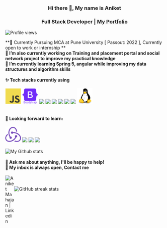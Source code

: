 
<h3 align="center"> Hi there 👋, My name is Aniket</h3>
<h3 align="center">Full Stack Developer | <a target="_blank" href="https://aniketmahajan007.github.io/aniketmahajan.github.io/"><b>My Portfolio</b> </a></h3>

![Profile views](https://gpvc.arturio.dev/aniketmahajan007)

**🔭 Currently Pursuing MCA at Pune University [ Passout: 2022 ], Currently open to work or internship **<br>
**🔭 I’m also currently working on Training and placement portal and social network project to improve my practical knowledge**<br>
**🌱 I’m currently learning Spring 5, angular while improving my data structures and algorithm skills**
<br>
<br>
**✨ Tech stacks currently using** <br>
<br>
<code><a href="https://developer.mozilla.org/en-US/docs/Web/JavaScript" target="_blank"><img height="50" src="https://raw.githubusercontent.com/devicons/devicon/master/icons/javascript/javascript-original.svg"></a></code>
<code><a href="https://getbootstrap.com/" target="_blank"><img height="50" src="https://raw.githubusercontent.com/devicons/devicon/master/icons/bootstrap/bootstrap-plain-wordmark.svg"></a></code>
<code><a href="https://reactjs.org/" target="_blank"><img height="50" src="https://www.vectorlogo.zone/logos/reactjs/reactjs-ar21.svg"></a></code>
<code><a href="https://analytics.google.com/" target="_blank"><img height="50" src="https://www.vectorlogo.zone/logos/google_analytics/google_analytics-ar21.svg"></a></code>
<code><a href="https://git-scm.com/" target="_blank"><img height="50" src="https://www.vectorlogo.zone/logos/git-scm/git-scm-ar21.svg"></a></code>
<code><a href="https://www.mysql.com/" target="_blank"><img height="50" src="https://www.vectorlogo.zone/logos/mysql/mysql-ar21.svg"></a></code>
<code><a href="https://www.sqlite.org/" target="_blank"><img height="50" src="https://www.vectorlogo.zone/logos/sqlite/sqlite-ar21.svg"></a></code>
<code><a href="https://www.json.org/" target="_blank"><img height="50" src="https://www.vectorlogo.zone/logos/json/json-ar21.svg"></a></code>
<code><a href="https://www.linux.org/" target="_blank"><img height="50" src="https://raw.githubusercontent.com/devicons/devicon/master/icons/linux/linux-original.svg"></a></code>
<br>
<br>
<br>
**🌱 Looking forward to learn:** <br>
<br>
<code><a href="https://redux.js.org/" target="_blank"><img height="50" src="https://raw.githubusercontent.com/devicons/devicon/master/icons/redux/redux-original.svg"></a></code>
<code><a href="https://cloud.google.com/" target="_blank"><img height="50" src="https://www.vectorlogo.zone/logos/google_cloud/google_cloud-ar21.svg"></a></code>
<code><a href="https://aws.amazon.com/" target="_blank"><img height="50" src="https://www.vectorlogo.zone/logos/amazon_aws/amazon_aws-ar21.svg"></a></code>
<code><a href="https://spring.io/" target="_blank"><img height="50" src="https://mpng.subpng.com/20180328/ace/kisspng-spring-framework-representational-state-transfer-j-spring-5abb1a637c6711.3394662515222114275096.jpg"></a></code>
<br>
<br>
![My Github stats](https://github-readme-stats.vercel.app/api?username=aniketmahajan007&show_icons=true&hide_border=true)
<br>
<br>
**💬 Ask me about anything, I'll be happy to help!** <br>
**💬 My inbox is always open, Contact me**
<br>
<br>
<a href="https://www.linkedin.com/in/aniket-mahajan-27844313a/" target="_blank">
<img align="left" alt="Aniket Mahajan | Linkedin" width="28px" src="https://upload.wikimedia.org/wikipedia/commons/thumb/e/e9/Linkedin_icon.svg/1024px-Linkedin_icon.svg.png" />
</a>
<br><br>
![GitHub streak stats](https://github-readme-streak-stats.herokuapp.com/?user=aniketmahajan007)  
